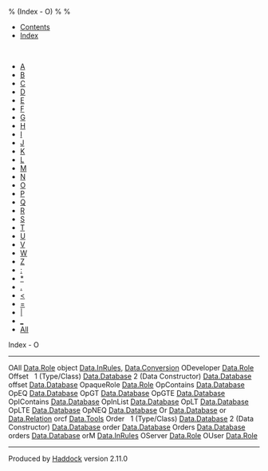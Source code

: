 % (Index - O)
% 
% 

-   [Contents](index.html)
-   [Index](doc-index.html)

 

-   [A](doc-index-A.html)
-   [B](doc-index-B.html)
-   [C](doc-index-C.html)
-   [D](doc-index-D.html)
-   [E](doc-index-E.html)
-   [F](doc-index-F.html)
-   [G](doc-index-G.html)
-   [H](doc-index-H.html)
-   [I](doc-index-I.html)
-   [J](doc-index-J.html)
-   [K](doc-index-K.html)
-   [L](doc-index-L.html)
-   [M](doc-index-M.html)
-   [N](doc-index-N.html)
-   [O](doc-index-O.html)
-   [P](doc-index-P.html)
-   [Q](doc-index-Q.html)
-   [R](doc-index-R.html)
-   [S](doc-index-S.html)
-   [T](doc-index-T.html)
-   [U](doc-index-U.html)
-   [V](doc-index-V.html)
-   [W](doc-index-W.html)
-   [Z](doc-index-Z.html)
-   [:](doc-index-58.html)
-   [\*](doc-index-42.html)
-   [.](doc-index-46.html)
-   [\<](doc-index-60.html)
-   [=](doc-index-61.html)
-   [|](doc-index-124.html)
-   [\_](doc-index-95.html)
-   [All](doc-index-All.html)

Index - O

  ---------------------- ----------------------------------------------------------------------------------------------
  OAll                   [Data.Role](Data-Role.html#v:OAll)
  object                 [Data.InRules](Data-InRules.html#v:object), [Data.Conversion](Data-Conversion.html#v:object)
  ODeveloper             [Data.Role](Data-Role.html#v:ODeveloper)
  Offset                  
  1 (Type/Class)         [Data.Database](Data-Database.html#t:Offset)
  2 (Data Constructor)   [Data.Database](Data-Database.html#v:Offset)
  offset                 [Data.Database](Data-Database.html#v:offset)
  OpaqueRole             [Data.Role](Data-Role.html#t:OpaqueRole)
  OpContains             [Data.Database](Data-Database.html#v:OpContains)
  OpEQ                   [Data.Database](Data-Database.html#v:OpEQ)
  OpGT                   [Data.Database](Data-Database.html#v:OpGT)
  OpGTE                  [Data.Database](Data-Database.html#v:OpGTE)
  OpIContains            [Data.Database](Data-Database.html#v:OpIContains)
  OpInList               [Data.Database](Data-Database.html#v:OpInList)
  OpLT                   [Data.Database](Data-Database.html#v:OpLT)
  OpLTE                  [Data.Database](Data-Database.html#v:OpLTE)
  OpNEQ                  [Data.Database](Data-Database.html#v:OpNEQ)
  Or                     [Data.Database](Data-Database.html#v:Or)
  or                     [Data.Relation](Data-Relation.html#v:or)
  orcf                   [Data.Tools](Data-Tools.html#v:orcf)
  Order                   
  1 (Type/Class)         [Data.Database](Data-Database.html#t:Order)
  2 (Data Constructor)   [Data.Database](Data-Database.html#v:Order)
  order                  [Data.Database](Data-Database.html#v:order)
  Orders                 [Data.Database](Data-Database.html#t:Orders)
  orders                 [Data.Database](Data-Database.html#v:orders)
  orM                    [Data.InRules](Data-InRules.html#v:orM)
  OServer                [Data.Role](Data-Role.html#v:OServer)
  OUser                  [Data.Role](Data-Role.html#v:OUser)
  ---------------------- ----------------------------------------------------------------------------------------------

Produced by [Haddock](http://www.haskell.org/haddock/) version 2.11.0
